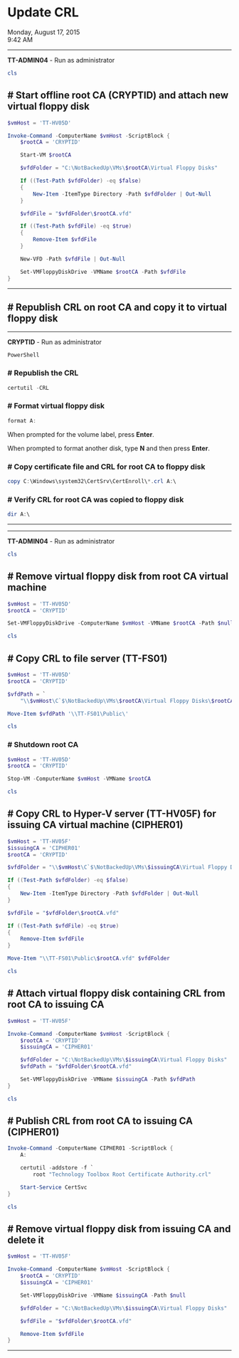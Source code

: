 # Update CRL

Monday, August 17, 2015\
9:42 AM

---

**TT-ADMIN04** - Run as administrator

```PowerShell
cls
```

## # Start offline root CA (CRYPTID) and attach new virtual floppy disk

```PowerShell
$vmHost = 'TT-HV05D'

Invoke-Command -ComputerName $vmHost -ScriptBlock {
    $rootCA = 'CRYPTID'

    Start-VM $rootCA

    $vfdFolder = "C:\NotBackedUp\VMs\$rootCA\Virtual Floppy Disks"

    If ((Test-Path $vfdFolder) -eq $false)
    {
        New-Item -ItemType Directory -Path $vfdFolder | Out-Null
    }

    $vfdFile = "$vfdFolder\$rootCA.vfd"

    If ((Test-Path $vfdFile) -eq $true)
    {
        Remove-Item $vfdFile
    }

    New-VFD -Path $vfdFile | Out-Null

    Set-VMFloppyDiskDrive -VMName $rootCA -Path $vfdFile
}
```

---

## # Republish CRL on root CA and copy it to virtual floppy disk

---

**CRYPTID** - Run as administrator

```Console
PowerShell
```

### # Republish the CRL

```PowerShell
certutil -CRL
```

### # Format virtual floppy disk

```PowerShell
format A:
```

When prompted for the volume label, press **Enter**.

When prompted to format another disk, type **N** and then press **Enter**.

### # Copy certificate file and CRL for root CA to floppy disk

```PowerShell
copy C:\Windows\system32\CertSrv\CertEnroll\*.crl A:\
```

### # Verify CRL for root CA was copied to floppy disk

```PowerShell
dir A:\
```

---

---

**TT-ADMIN04** - Run as administrator

```PowerShell
cls
```

## # Remove virtual floppy disk from root CA virtual machine

```PowerShell
$vmHost = 'TT-HV05D'
$rootCA = 'CRYPTID'

Set-VMFloppyDiskDrive -ComputerName $vmHost -VMName $rootCA -Path $null
```

```PowerShell
cls
```

## # Copy CRL to file server (TT-FS01)

```PowerShell
$vmHost = 'TT-HV05D'
$rootCA = 'CRYPTID'

$vfdPath = `
    "\\$vmHost\C`$\NotBackedUp\VMs\$rootCA\Virtual Floppy Disks\$rootCA.vfd"

Move-Item $vfdPath '\\TT-FS01\Public\'
```

```PowerShell
cls
```

### # Shutdown root CA

```PowerShell
$vmHost = 'TT-HV05D'
$rootCA = 'CRYPTID'

Stop-VM -ComputerName $vmHost -VMName $rootCA
```

```PowerShell
cls
```

## # Copy CRL to Hyper-V server (TT-HV05F) for issuing CA virtual machine (CIPHER01)

```PowerShell
$vmHost = 'TT-HV05F'
$issuingCA = 'CIPHER01'
$rootCA = 'CRYPTID'

$vfdFolder = "\\$vmHost\C`$\NotBackedUp\VMs\$issuingCA\Virtual Floppy Disks"

If ((Test-Path $vfdFolder) -eq $false)
{
    New-Item -ItemType Directory -Path $vfdFolder | Out-Null
}

$vfdFile = "$vfdFolder\$rootCA.vfd"

If ((Test-Path $vfdFile) -eq $true)
{
    Remove-Item $vfdFile
}

Move-Item "\\TT-FS01\Public\$rootCA.vfd" $vfdFolder
```

```PowerShell
cls
```

## # Attach virtual floppy disk containing CRL from root CA to issuing CA

```PowerShell
$vmHost = 'TT-HV05F'

Invoke-Command -ComputerName $vmHost -ScriptBlock {
    $rootCA = 'CRYPTID'
    $issuingCA = 'CIPHER01'

    $vfdFolder = "C:\NotBackedUp\VMs\$issuingCA\Virtual Floppy Disks"
    $vfdPath = "$vfdFolder\$rootCA.vfd"

    Set-VMFloppyDiskDrive -VMName $issuingCA -Path $vfdPath
}
```

```PowerShell
cls
```

## # Publish CRL from root CA to issuing CA (CIPHER01)

```PowerShell
Invoke-Command -ComputerName CIPHER01 -ScriptBlock {
    A:

    certutil -addstore -f `
        root "Technology Toolbox Root Certificate Authority.crl"

    Start-Service CertSvc
}
```

```PowerShell
cls
```

## # Remove virtual floppy disk from issuing CA and delete it

```PowerShell
$vmHost = 'TT-HV05F'

Invoke-Command -ComputerName $vmHost -ScriptBlock {
    $rootCA = 'CRYPTID'
    $issuingCA = 'CIPHER01'

    Set-VMFloppyDiskDrive -VMName $issuingCA -Path $null

    $vfdFolder = "C:\NotBackedUp\VMs\$issuingCA\Virtual Floppy Disks"

    $vfdFile = "$vfdFolder\$rootCA.vfd"

    Remove-Item $vfdFile
}
```

---
